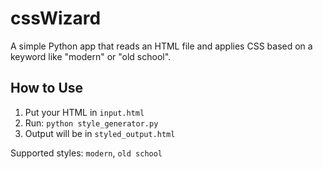 # cssWizard
A simple Python app that reads an HTML file and applies CSS based on a keyword like "modern" or "old school".

## How to Use

1. Put your HTML in `input.html`
2. Run: `python style_generator.py`
3. Output will be in `styled_output.html`

Supported styles: `modern`, `old school`


